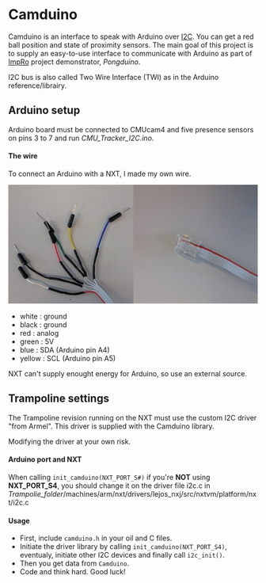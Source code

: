 Camduino
===========

Camduino is an interface to speak with Arduino over 
[I2C](https://en.wikipedia.org/wiki/I2c "I2C - Wikipedia"). You can get a red 
ball position and state of proximity sensors.
The main goal of this project is to supply an easy-to-use interface to 
communicate with Arduino as part of 
[ImpRo](http://anr-impro.irccyn.ec-nantes.fr/#description "ANR ImpRo") project 
demonstrator, *Pongduino*.

I2C bus is also called Two Wire Interface (TWI) as in the Arduino 
reference/librairy.


## Arduino setup

Arduino board must be connected to CMUcam4 and five presence sensors on pins 3
to 7 and run *CMU_Tracker_I2C.ino*.

#### The wire

To connect an Arduino with a NXT, I made my own wire.

![Custom NXT-to-Arduino wire](CustomNXT-to-ArduinoWire.jpg 
	"Custom NXT-to-Arduino wire")

-	white : ground
-	black : ground
-	red : analog
-	green : 5V
-	blue : SDA (Arduino pin A4)
-	yellow : SCL (Arduino pin A5)

NXT can't supply enought energy for Arduino, so use an external source. 

## Trampoline settings

The Trampoline revision running on the NXT must use the custom I2C driver "from
Armel". This driver is supplied with the Camduino library.

Modifying the driver at your own risk.

#### Arduino port and NXT

When calling `init_camduino(NXT_PORT_S#)` if you're 
**NOT** using **NXT_PORT_S4**, you should change it on the driver file 
i2c.c in *Trampolie_folder*/machines/arm/nxt/drivers/lejos_nxj/src/nxtvm/platform/nxt/i2c.c

#### Usage

-	First, include `camduino.h` in your oil and C files. 
-	Initiate the driver library by calling `init_camduino(NXT_PORT_S4)`, 
eventualy, initiate other I2C devices and finally call `i2c_init()`.
-	Then you get data from `Camduino`.
-	Code and think hard. Good luck! 